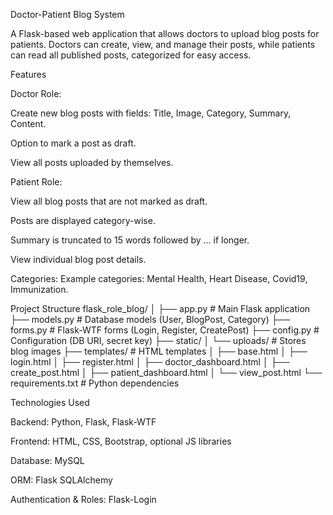 Doctor-Patient Blog System

A Flask-based web application that allows doctors to upload blog posts for patients. Doctors can create, view, and manage their posts, while patients can read all published posts, categorized for easy access.

Features

Doctor Role:

Create new blog posts with fields: Title, Image, Category, Summary, Content.

Option to mark a post as draft.

View all posts uploaded by themselves.

Patient Role:

View all blog posts that are not marked as draft.

Posts are displayed category-wise.

Summary is truncated to 15 words followed by ... if longer.

View individual blog post details.

Categories: Example categories: Mental Health, Heart Disease, Covid19, Immunization.

Project Structure
flask_role_blog/
│
├── app.py                 # Main Flask application
├── models.py              # Database models (User, BlogPost, Category)
├── forms.py               # Flask-WTF forms (Login, Register, CreatePost)
├── config.py              # Configuration (DB URI, secret key)
├── static/
│   └── uploads/           # Stores blog images
├── templates/             # HTML templates
│   ├── base.html
│   ├── login.html
│   ├── register.html
│   ├── doctor_dashboard.html
│   ├── create_post.html
│   ├── patient_dashboard.html
│   └── view_post.html
└── requirements.txt       # Python dependencies

Technologies Used

Backend: Python, Flask, Flask-WTF

Frontend: HTML, CSS, Bootstrap, optional JS libraries

Database: MySQL

ORM: Flask SQLAlchemy

Authentication & Roles: Flask-Login
